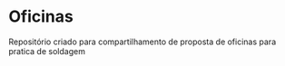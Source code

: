 # Oficinas
Repositório criado para compartilhamento de proposta de oficinas para pratica de soldagem
